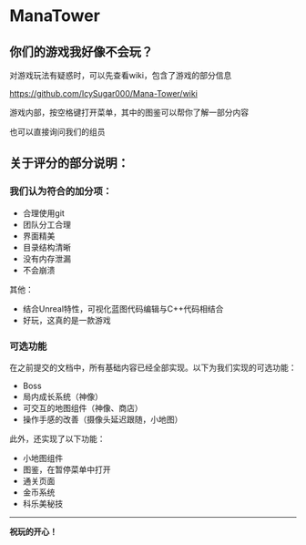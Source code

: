 # ManaTower

## 你们的游戏我好像不会玩？
对游戏玩法有疑惑时，可以先查看wiki，包含了游戏的部分信息

https://github.com/IcySugar000/Mana-Tower/wiki

游戏内部，按空格键打开菜单，其中的图鉴可以帮你了解一部分内容

也可以直接询问我们的组员

## 关于评分的部分说明：
### 我们认为符合的加分项：
- 合理使用git
- 团队分工合理
- 界面精美
- 目录结构清晰
- 没有内存泄漏
- 不会崩溃

其他：
- 结合Unreal特性，可视化蓝图代码编辑与C++代码相结合
- 好玩，这真的是一款游戏

### 可选功能
在之前提交的文档中，所有基础内容已经全部实现。以下为我们实现的可选功能：
- Boss
- 局内成长系统（神像）
- 可交互的地图组件（神像、商店）
- 操作手感的改善（摄像头延迟跟随，小地图）

此外，还实现了以下功能：
- 小地图组件
- 图鉴，在暂停菜单中打开
- 通关页面
- 金币系统
- 科乐美秘技

---

**祝玩的开心！**
